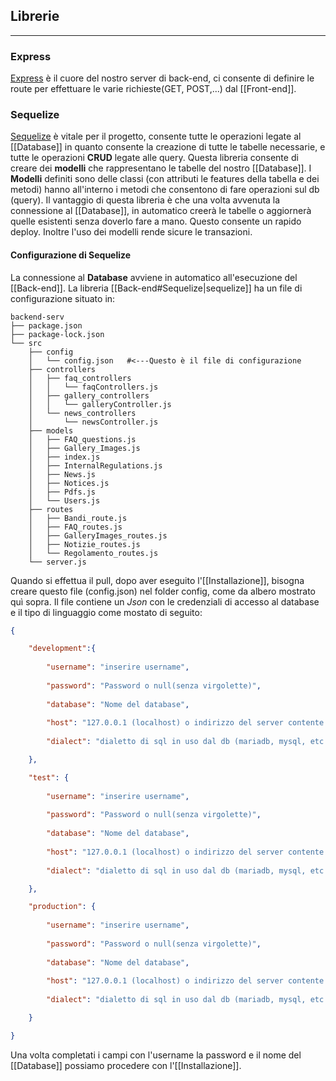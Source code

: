 
## Librerie
---
### Express
<a href=https://expressjs.com/it/guide/routing.html>Express</a> è il cuore del nostro server di back-end, ci consente di definire le route per effettuare le varie richieste(GET, POST,...) dal [[Front-end]].  

### Sequelize
<a href=https://sequelize.org/docs/v6/category/core-concepts>Sequelize</a> è vitale per il progetto, consente tutte le operazioni legate al [[Database]] in quanto consente la creazione di tutte le tabelle necessarie, e tutte le operazioni **CRUD** legate alle query.
Questa libreria consente di creare dei **modelli** che rappresentano le tabelle del nostro [[Database]]. I **Modelli** definiti sono delle classi (con attributi le features della tabella e dei metodi) hanno all'interno i metodi che consentono di fare operazioni sul db (query).
Il vantaggio di questa libreria è che una volta avvenuta la connessione al [[Database]], in automatico creerà le tabelle o aggiornerà quelle esistenti senza doverlo fare a mano. Questo consente un rapido deploy. Inoltre l'uso dei modelli rende sicure le transazioni.

#### Configurazione di Sequelize

La connessione al **Database** avviene in automatico all'esecuzione del [[Back-end]]. La libreria [[Back-end#Sequelize|sequelize]] ha un file di configurazione situato in: 
```shell
backend-serv
├── package.json
├── package-lock.json
└── src
    ├── config
    │   └── config.json   #<---Questo è il file di configurazione
    ├── controllers
    │   ├── faq_controllers
    │   │   └── faqControllers.js
    │   ├── gallery_controllers
    │   │   └── galleryController.js
    │   └── news_controllers
    │       └── newsController.js
    ├── models
    │   ├── FAQ_questions.js
    │   ├── Gallery_Images.js
    │   ├── index.js
    │   ├── InternalRegulations.js
    │   ├── News.js
    │   ├── Notices.js
    │   ├── Pdfs.js
    │   └── Users.js
    ├── routes
    │   ├── Bandi_route.js
    │   ├── FAQ_routes.js
    │   ├── GalleryImages_routes.js
    │   ├── Notizie_routes.js
    │   └── Regolamento_routes.js
    └── server.js
```

Quando si effettua il pull, dopo aver eseguito l'[[Installazione]], bisogna creare questo file (config.json) nel folder config, come da albero mostrato quì sopra. Il file contiene un *Json* con le credenziali di accesso al database e il tipo di linguaggio come mostato di seguito:
```json
{

	"development":{
	
		"username": "inserire username",
		
		"password": "Password o null(senza virgolette)",
		
		"database": "Nome del database",
		
		"host": "127.0.0.1 (localhost) o indirizzo del server contente il db",
		
		"dialect": "dialetto di sql in uso dal db (mariadb, mysql, etc...)"

	},

	"test": {
	
		"username": "inserire username",
		
		"password": "Password o null(senza virgolette)",
		
		"database": "Nome del database",
		
		"host": "127.0.0.1 (localhost) o indirizzo del server contente il db",
		
		"dialect": "dialetto di sql in uso dal db (mariadb, mysql, etc...)"

	},

	"production": {
		
		"username": "inserire username",
		
		"password": "Password o null(senza virgolette)",
		
		"database": "Nome del database",
		
		"host": "127.0.0.1 (localhost) o indirizzo del server contente il db",
		
		"dialect": "dialetto di sql in uso dal db (mariadb, mysql, etc...)"

	}

}
```

Una volta completati i campi con l'username la password e il nome del [[Database]] possiamo procedere con l'[[Installazione]].

